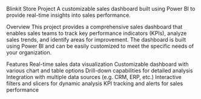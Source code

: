 Blinkit Store Project
A customizable sales dashboard built using Power BI to provide real-time insights into sales performance.

Overview
This project provides a comprehensive sales dashboard that enables sales teams to track key performance indicators (KPIs), analyze sales trends, and identify areas for improvement. The dashboard is built using Power BI and can be easily customized to meet the specific needs of your organization.

Features
Real-time sales data visualization
Customizable dashboard with various chart and table options
Drill-down capabilities for detailed analysis
Integration with multiple data sources (e.g. CRM, ERP, etc.)
Interactive filters and slicers for dynamic analysis
KPI tracking and alerts for sales performance
